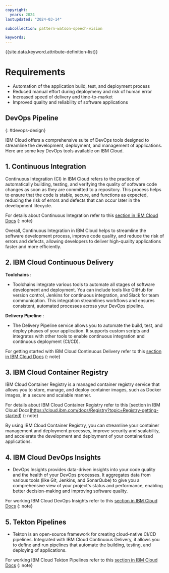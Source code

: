 ```yaml
---
copyright:
  years: 2024
lastupdated: "2024-03-14"

subcollection: pattern-watson-speech-vision

keywords:
---
```

{{site.data.keyword.attribute-definition-list}}

# Requirements

* Automation of the application build, test, and deployment process
* Reduced manual effort during deploymeny and risk of human error
* Increased speed of delivery and time-to-market
* Improved quality and reliability of software applications

## DevOps Pipeline

{: #devops-design}

IBM Cloud offers a comprehensive suite of DevOps tools designed to streamline the development, deployment, and management of applications. Here are some key DevOps tools available on IBM Cloud.

## 1. Continuous Integration

Continuous Integration (CI) in IBM Cloud refers to the practice of automatically building, testing, and verifying the quality of software code changes as soon as they are committed to a repository. This process helps to ensure that the code is stable, secure, and functions as expected, reducing the risk of errors and defects that can occur later in the development lifecycle.

For details about Continuous Integration refer to this [section in IBM Cloud Docs](https://www.ibm.com/topics/continuous-integration)
{: note}

Overall, Continuous Integration in IBM Cloud helps to streamline the software development process, improve code quality, and reduce the risk of errors and defects, allowing developers to deliver high-quality applications faster and more efficiently.

## 2. IBM Cloud Continuous Delivery

 **Toolchains** :

* Toolchains integrate various tools to automate all stages of software development and deployment. You can include tools like GitHub for version control, Jenkins for continuous integration, and Slack for team communication. This integration streamlines workflows and ensures consistent, automated processes across your DevOps pipeline.

 **Delivery Pipeline** :

* The Delivery Pipeline service allows you to automate the build, test, and deploy phases of your application. It supports custom scripts and integrates with other tools to enable continuous integration and continuous deployment (CI/CD).

For getting started with IBM Cloud Continuous Delivery refer to this [section in IBM Cloud Docs](https://cloud.ibm.com/docs/ContinuousDelivery?topic=ContinuousDelivery-getting-started)
{: note}

## 3. IBM Cloud Container Registry

IBM Cloud Container Registry is a managed container registry service that allows you to store, manage, and deploy container images, such as Docker images, in a secure and scalable manner.

For details about IBM Cloud Container Registry refer to this [section in IBM Cloud Docs]https://cloud.ibm.com/docs/Registry?topic=Registry-getting-started)
{: note}

By using IBM Cloud Container Registry, you can streamline your container management and deployment processes, improve security and scalability, and accelerate the development and deployment of your containerized applications.

## 4. IBM Cloud DevOps Insights

* DevOps Insights provides data-driven insights into your code quality and the health of your DevOps processes. It aggregates data from various tools (like Git, Jenkins, and SonarQube) to give you a comprehensive view of your project's status and performance, enabling better decision-making and improving software quality.

For working IBM Cloud DevOps Insights refer to this [section in IBM Cloud Docs](https://cloud.ibm.com/docs/ContinuousDelivery?topic=ContinuousDelivery-di_working)
{: note}

## 5. Tekton Pipelines

* Tekton is an open-source framework for creating cloud-native CI/CD pipelines. Integrated with IBM Cloud Continuous Delivery, it allows you to define and run pipelines that automate the building, testing, and deploying of applications.

For working IBM Cloud Tekton Pipelines refer to this [section in IBM Cloud Docs](https://cloud.ibm.com/docs/ContinuousDelivery?topic=ContinuousDelivery-tekton-pipelines&interface=ui)
{: note}
